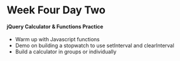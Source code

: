 # Week Four Day Two

#### jQuery Calculator & Functions Practice
- Warm up with Javascript functions
- Demo on building a stopwatch to use setInterval and clearInterval
- Build a calculator in groups or individually